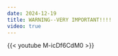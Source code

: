```yaml
---
date: 2024-12-19
title: WARNING--VERY IMPORTANT!!!!
video: true
---
```



{{< youtube M-icDf6CdM0 >}}
